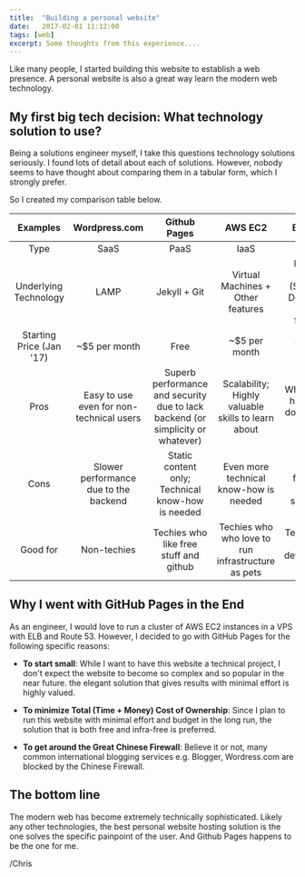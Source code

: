 ```yaml
---
title:  "Building a personal website"
date:   2017-02-01 11:12:00
tags: [web]
excerpt: Some thoughts from this experience....
---
```


Like many people, I started building this website to establish a web presence.
A personal website is also a great way learn the modern web technology.

## My first big tech decision: What technology solution to use?

Being a solutions engineer myself, I take this questions technology solutions seriously. I found lots of detail about each of solutions. However, nobody seems to have thought about comparing them in a tabular form, which I strongly prefer.

So I created my comparison table below.

|Examples|**Wordpress.com**|**Github Pages**|**AWS EC2**|**Bluehost**
| :---: | :---: | :---: | :---: | :---:
|Type|SaaS|PaaS|IaaS|VPS
|Underlying Technology|LAMP|Jekyll + Git| Virtual Machines + Other features | Physical Host (Shared or Dedicated) + Other features
|Starting Price (Jan '17)|~$5 per month|Free|~$5 per month|~$5 per month
|Pros|Easy to use even for non-technical users|Superb performance and security due to lack backend (or simplicity or whatever)|Scalability; Highly valuable skills to learn about| What people have been doing all this while
|Cons| Slower performance due to the backend | Static content only;  Technical know-how is needed | Even more technical know-how is needed | Lack of flexibility and scalability
|Good for| Non-techies | Techies who like free stuff and github | Techies who who love to run infrastructure as pets | Techies who like deterministic pricing

## Why I went with GitHub Pages in the End

As an engineer, I would love to run a cluster of AWS EC2 instances in a VPS with ELB and Route 53. However, I decided to go with GitHub Pages for the following specific reasons:

* **To start small**: While I want to have this website a technical project, I don't expect the website to become so complex and so popular in the near future. the elegant solution that gives results with minimal effort is highly valued.

* **To minimize Total (Time + Money) Cost of Ownership**: Since I plan to run this website with minimal effort and budget in the long run, the solution that is both free and infra-free is preferred.

* **To get around the Great Chinese Firewall**: Believe it or not, many common international blogging services e.g. Blogger, Wordress.com are blocked by the Chinese Firewall.

## The bottom line

The modern web has become extremely technically sophisticated. Likely any other technologies, the best personal website hosting solution is the one solves the specific painpoint of the user. And Github Pages happens to be the one for me.


/Chris
